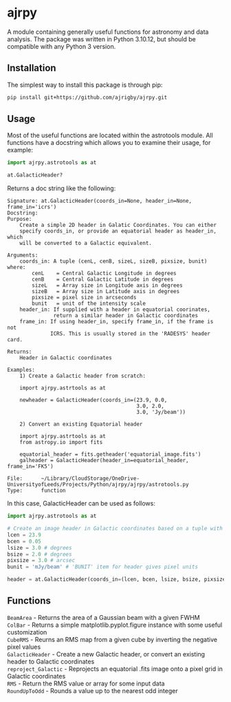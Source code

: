 # ajrpy
A module containing generally useful functions for astronomy and data analysis. The package was written in Python 3.10.12, but should be compatible with any Python 3 version.

## Installation
The simplest way to install this package is through pip:

```zsh
pip install git+https://github.com/ajrigby/ajrpy.git
```

## Usage
Most of the useful functions are located within the astrotools module. All functions have a docstring
which allows you to examine their usage, for example:

```python
import ajrpy.astrotools as at

at.GalacticHeader?
```

Returns a doc string like the following:
```
Signature: at.GalacticHeader(coords_in=None, header_in=None, frame_in='icrs')
Docstring:
Purpose: 
    Create a simple 2D header in Galatic Coordinates. You can either
    specify coords_in, or provide an equatorial header as header_in, which
    will be converted to a Galactic equivalent.

Arguments:
    coords_in: A tuple (cenL, cenB, sizeL, sizeB, pixsize, bunit) where:
        cenL    = Central Galactic Longitude in degrees
        cenB    = Central Galactic Latitude in degrees
        sizeL   = Array size in Longitude axis in degrees
        sizeB   = Array size in Latitude axis in degrees
        pixsize = pixel size in arcseconds
        bunit   = unit of the intensity scale
    header_in: If supplied with a header in equatorial coorinates,
               return a similar header in Galactic coordinates
    frame_in: If using header_in, specify frame_in, if the frame is not 
              ICRS. This is usually stored in the 'RADESYS' header card.

Returns:
    Header in Galactic coordinates

Examples:
    1) Create a Galactic header from scratch:

    import ajrpy.astrtools as at
    
    newheader = GalacticHeader(coords_in=(23.9, 0.0, 
                                          3.0, 2.0, 
                                          3.0, 'Jy/beam'))

    2) Convert an existing Equatorial header

    import ajrpy.astrtools as at
    from astropy.io import fits

    equatorial_header = fits.getheader('equatorial_image.fits')
    galheader = GalacticHeader(header_in=equatorial_header, frame_in='FK5')
        
File:      ~/Library/CloudStorage/OneDrive-UniversityofLeeds/Projects/Python/ajrpy/ajrpy/astrotools.py
Type:      function
```


In this case, GalacticHeader can be used as follows:

```python
import ajrpy.astrotools as at

# Create an image header in Galactic coordinates based on a tuple with 6 items:
lcen = 23.9
bcen = 0.05
lsize = 3.0 # degrees
bsize = 2.0 # degrees
pixsize = 3.0 # arcsec
bunit = 'mJy/beam' # 'BUNIT' item for header gives pixel units

header = at.GalacticHeader(coords_in=(lcen, bcen, lsize, bsize, pixsize, bunit))
```

## Functions

`BeamArea` - Returns the area of a Gaussian beam with a given FWHM  
`ColBar` - Returns a simple matplotlib.pyplot.figure instance with some useful customization  
`CubeRMS` - Reurns an RMS map from a given cube by inverting the negative pixel values  
`GalacticHeader` - Create a new Galactic header, or convert an existing header to Galactic coordinates  
`reproject_Galactic` - Reprojects an equatorial .fits image onto a pixel grid in Galactic coordinates  
`RMS` - Return the RMS value or array for some input data  
`RoundUpToOdd` - Rounds a value up to the nearest odd integer  
